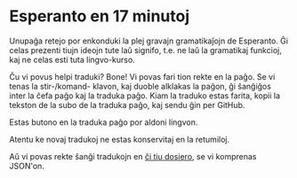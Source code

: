 # Esperanto en 17 minutoj

Unupaĝa retejo por enkonduki la plej gravajn gramatikaĵojn de Esperanto. Ĝi
celas prezenti tiujn ideojn tute laŭ signifo, t.e. ne laŭ la gramatikaj
funkcioj, kaj ne celas esti tuta lingvo-kurso.

Ĉu vi povus helpi traduki? Bone! Vi povas fari tion rekte en la paĝo. Se vi
tenas la stir-/komand- klavon, kaj duoble alklakas la paĝon, ĝi ŝanĝiĝos inter
la ĉefa paĝo kaj la traduka paĝo. Kiam la traduko estas farita, kopii la tekston
de la subo de la traduka paĝo, kaj sendu ĝin per GitHub.

Estas butono en la traduka paĝo por aldoni lingvon.

Atentu ke novaj tradukoj ne estas konservitaj en la retumiloj.

Aŭ vi povas rekte ŝanĝi tradukojn en [ĉi tiu dosiero](js/main.js), se vi
komprenas JSON'on.
